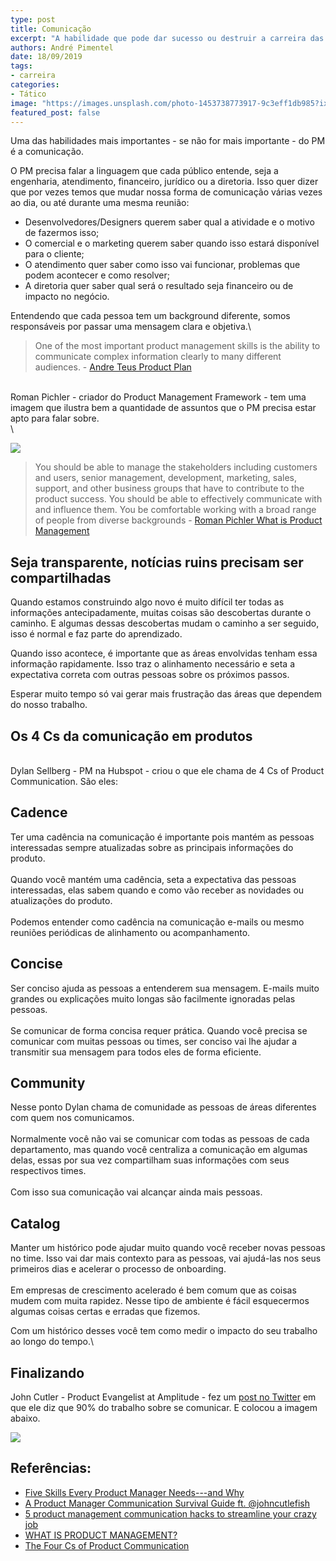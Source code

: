 ```yaml
---
type: post
title: Comunicação
excerpt: "A habilidade que pode dar sucesso ou destruir a carreira das pessoas que gerem produtos."
authors: André Pimentel
date: 18/09/2019
tags: 
- carreira
categories:
- Tático
image: "https://images.unsplash.com/photo-1453738773917-9c3eff1db985?ixlib=rb-1.2.1&ixid=eyJhcHBfaWQiOjEyMDd9&auto=format&fit=crop&w=2250&q=80"
featured_post: false
---
```


Uma das habilidades mais importantes - se não for mais importante - do
PM é a comunicação.

O PM precisa falar a linguagem que cada público entende, seja a
engenharia, atendimento, financeiro, jurídico ou a diretoria. Isso quer
dizer que por vezes temos que mudar nossa forma de comunicação várias
vezes ao dia, ou até durante uma mesma reunião:

- Desenvolvedores/Designers querem saber qual a atividade e o motivo
    de fazermos isso;
- O comercial e o marketing querem saber quando isso estará disponível
    para o cliente;
- O atendimento quer saber como isso vai funcionar, problemas que
    podem acontecer e como resolver;
- A diretoria quer saber qual será o resultado seja financeiro ou de
    impacto no negócio.

Entendendo que cada pessoa tem um background diferente, somos
responsáveis por passar uma mensagem clara e objetiva.\

> One of the most important product management skills is the ability to
> communicate complex information clearly to many different audiences. -
> [Andre Teus Product
> Plan](https://www.productplan.com/product-management-skills/)

\
Roman Pichler - criador do Product Management Framework - tem uma imagem
que ilustra bem a quantidade de assuntos que o PM precisa estar apto
para falar sobre.\
\

[![](https://bucketeer-e05bbc84-baa3-437e-9518-adb32be77984.s3.amazonaws.com/public/images/987d5e3b-d6c2-445c-aaaa-0d8f593c334f_1135x1125.png)](https://cdn.substack.com/image/fetch/f_auto,q_auto:good,fl_progressive:steep/https%3A%2F%2Fbucketeer-e05bbc84-baa3-437e-9518-adb32be77984.s3.amazonaws.com%2Fpublic%2Fimages%2F987d5e3b-d6c2-445c-aaaa-0d8f593c334f_1135x1125.png)

> You should be able to manage the stakeholders including customers and
> users, senior management, development, marketing, sales, support, and
> other business groups that have to contribute to the product success.
> You should be able to effectively communicate with and influence them.
> You be comfortable working with a broad range of people from diverse
> backgrounds - [Roman Pichler What is Product
> Management](https://www.romanpichler.com/blog/romans-product-management-framework/)

Seja transparente, notícias ruins precisam ser compartilhadas
-------------------------------------------------------------

Quando estamos construindo algo novo é muito difícil ter todas as
informações antecipadamente, muitas coisas são descobertas durante o
caminho. E algumas dessas descobertas mudam o caminho a ser seguido,
isso é normal e faz parte do aprendizado.

Quando isso acontece, é importante que as áreas envolvidas tenham essa
informação rapidamente. Isso traz o alinhamento necessário e seta a
expectativa correta com outras pessoas sobre os próximos passos.

Esperar muito tempo só vai gerar mais frustração das áreas que dependem
do nosso trabalho.

Os 4 Cs da comunicação em produtos
----------------------------------

\
Dylan Sellberg - PM na Hubspot - criou o que ele chama de 4 Cs of
Product Communication. São eles:

Cadence
-------

Ter uma cadência na comunicação é importante pois mantém as pessoas
interessadas sempre atualizadas sobre as principais informações do
produto.\
\
Quando você mantém uma cadência, seta a expectativa das pessoas
interessadas, elas sabem quando e como vão receber as novidades ou
atualizações do produto.\
\
Podemos entender como cadência na comunicação e-mails ou mesmo reuniões
periódicas de alinhamento ou acompanhamento.

Concise
-------

Ser conciso ajuda as pessoas a entenderem sua mensagem. E-mails muito
grandes ou explicações muito longas são facilmente ignoradas pelas
pessoas.\
\
Se comunicar de forma concisa requer prática. Quando você precisa se
comunicar com muitas pessoas ou times, ser conciso vai lhe ajudar a
transmitir sua mensagem para todos eles de forma eficiente.

Community
---------

Nesse ponto Dylan chama de comunidade as pessoas de áreas diferentes com
quem nos comunicamos.\
\
Normalmente você não vai se comunicar com todas as pessoas de cada
departamento, mas quando você centraliza a comunicação em algumas delas,
essas por sua vez compartilham suas informações com seus respectivos
times.\
\
Com isso sua comunicação vai alcançar ainda mais pessoas.

Catalog
-------

Manter um histórico pode ajudar muito quando você receber novas pessoas
no time. Isso vai dar mais contexto para as pessoas, vai ajudá-las nos
seus primeiros dias e acelerar o processo de onboarding.\
\
Em empresas de crescimento acelerado é bem comum que as coisas mudem com
muita rapidez. Nesse tipo de ambiente é fácil esquecermos algumas coisas
certas e erradas que fizemos.

Com um histórico desses você tem como medir o impacto do seu trabalho ao
longo do tempo.\

Finalizando
-----------

John Cutler - Product Evangelist at Amplitude - fez um [post no
Twitter](https://twitter.com/johncutlefish/status/932893306706583552?s=20)
em que ele diz que 90% do trabalho sobre se comunicar. E colocou a
imagem abaixo.

[![](https://bucketeer-e05bbc84-baa3-437e-9518-adb32be77984.s3.amazonaws.com/public/images/e5acf071-2a09-41e7-9172-c92be95d0974_1481x1649.jpeg)](https://cdn.substack.com/image/fetch/f_auto,q_auto:good,fl_progressive:steep/https%3A%2F%2Fbucketeer-e05bbc84-baa3-437e-9518-adb32be77984.s3.amazonaws.com%2Fpublic%2Fimages%2Fe5acf071-2a09-41e7-9172-c92be95d0974_1481x1649.jpeg)

Referências:
------------

- [Five Skills Every Product Manager Needs---and Why](https://blogs.haas.berkeley.edu/the-berkeley-mba/five-skills-every-product-manager-needs-and-why)
- [A Product Manager Communication Survival Guide ft. \@johncutlefish](https://medium.com/startup-grind/a-product-manager-communication-survival-guide-or-how-to-tame-information-overload-c69e8c77d2e3)
- [5 product management communication hacks to streamline your crazy job](https://www.invisionapp.com/inside-design/product-management-communication/)
- [WHAT IS PRODUCT MANAGEMENT?](https://www.romanpichler.com/blog/romans-product-management-framework/)
- [The Four Cs of Product Communication](https://productcraft.com/best-practices/the-four-cs-of-product-communication/)
